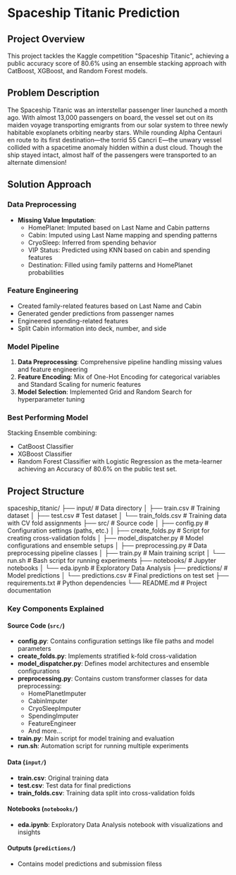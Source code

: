 # Spaceship Titanic Prediction

## Project Overview
This project tackles the Kaggle competition "Spaceship Titanic", achieving a public accuracy score of 80.6% using an ensemble stacking approach with CatBoost, XGBoost, and Random Forest models.

## Problem Description
The Spaceship Titanic was an interstellar passenger liner launched a month ago. With almost 13,000 passengers on board, the vessel set out on its maiden voyage transporting emigrants from our solar system to three newly habitable exoplanets orbiting nearby stars. While rounding Alpha Centauri en route to its first destination—the torrid 55 Cancri E—the unwary vessel collided with a spacetime anomaly hidden within a dust cloud. Though the ship stayed intact, almost half of the passengers were transported to an alternate dimension!

## Solution Approach

### Data Preprocessing
- **Missing Value Imputation**:
  - HomePlanet: Imputed based on Last Name and Cabin patterns
  - Cabin: Imputed using Last Name mapping and spending patterns
  - CryoSleep: Inferred from spending behavior
  - VIP Status: Predicted using KNN based on cabin and spending features
  - Destination: Filled using family patterns and HomePlanet probabilities

### Feature Engineering
- Created family-related features based on Last Name and Cabin
- Generated gender predictions from passenger names
- Engineered spending-related features
- Split Cabin information into deck, number, and side

### Model Pipeline
1. **Data Preprocessing**: Comprehensive pipeline handling missing values and feature engineering
2. **Feature Encoding**: Mix of One-Hot Encoding for categorical variables and Standard Scaling for numeric features
3. **Model Selection**: Implemented Grid and Random Search for hyperparameter tuning

### Best Performing Model
Stacking Ensemble combining:
- CatBoost Classifier
- XGBoost Classifier
- Random Forest Classifier
with Logistic Regression as the meta-learner achieving an Accuracy of 80.6% on the public test set.

## Project Structure

spaceship_titanic/
├── input/ # Data directory
│ ├── train.csv # Training dataset
│ ├── test.csv # Test dataset
│ └── train_folds.csv # Training data with CV fold assignments
├── src/ # Source code
│ ├── config.py # Configuration settings (paths, etc.)
│ ├── create_folds.py # Script for creating cross-validation folds
│ ├── model_dispatcher.py # Model configurations and ensemble setups
│ ├── preprocessing.py # Data preprocessing pipeline classes
│ ├── train.py # Main training script
│ └── run.sh # Bash script for running experiments
├── notebooks/ # Jupyter notebooks
│ └── eda.ipynb # Exploratory Data Analysis
├── predictions/ # Model predictions
│ └── predictions.csv # Final predictions on test set
├── requirements.txt # Python dependencies
└── README.md # Project documentation


### Key Components Explained

#### Source Code (`src/`)
- **config.py**: Contains configuration settings like file paths and model parameters
- **create_folds.py**: Implements stratified k-fold cross-validation
- **model_dispatcher.py**: Defines model architectures and ensemble configurations
- **preprocessing.py**: Contains custom transformer classes for data preprocessing:
  - HomePlanetImputer
  - CabinImputer
  - CryoSleepImputer
  - SpendingImputer
  - FeatureEngineer
  - And more...
- **train.py**: Main script for model training and evaluation
- **run.sh**: Automation script for running multiple experiments

#### Data (`input/`)
- **train.csv**: Original training data
- **test.csv**: Test data for final predictions
- **train_folds.csv**: Training data split into cross-validation folds

#### Notebooks (`notebooks/`)
- **eda.ipynb**: Exploratory Data Analysis notebook with visualizations and insights

#### Outputs (`predictions/`)
- Contains model predictions and submission filess